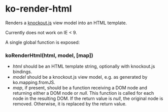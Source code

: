 # ko-render-html

Renders a [knockout.js](http://knockoutjs.com) view model into an HTML template.

Currently does not work on IE < 9.

A single global function is exposed:

### koRenderHtml(html, model, [map])

* *html* should be an HTML template string, optionally with knockout.js
  bindings.
* *model* should be a knockout.js view model, e.g. as generated by
  ko.mapping.fromJS.
* *map*, if present, should be a function receiving a DOM node and returning
  either a DOM node or *null*. This function is called for each node in the
  resulting DOM. If the return value is *null*, the original node is removed.
  Otherwise, it is replaced by the return value.
